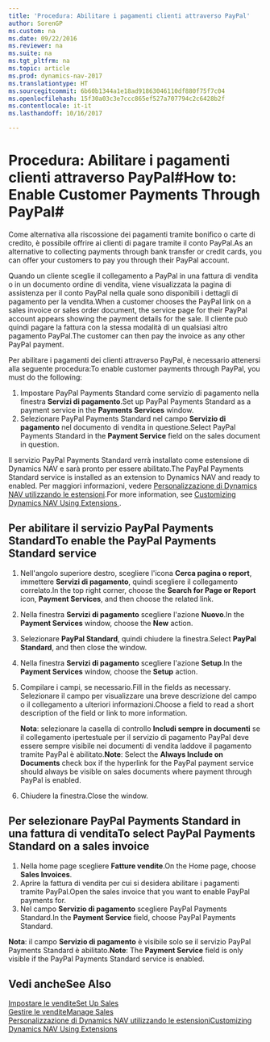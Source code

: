 ```yaml
---
title: 'Procedura: Abilitare i pagamenti clienti attraverso PayPal'
author: SorenGP
ms.custom: na
ms.date: 09/22/2016
ms.reviewer: na
ms.suite: na
ms.tgt_pltfrm: na
ms.topic: article
ms.prod: dynamics-nav-2017
ms.translationtype: HT
ms.sourcegitcommit: 6b60b1344a1e18ad91863046110df880f75f7c04
ms.openlocfilehash: 15f30a03c3e7ccc865ef527a707794c2c6428b2f
ms.contentlocale: it-it
ms.lasthandoff: 10/16/2017

---
```


# <a name="how-to-enable-customer-payments-through-paypal"></a><span data-ttu-id="28487-102">Procedura: Abilitare i pagamenti clienti attraverso PayPal#</span><span class="sxs-lookup"><span data-stu-id="28487-102">How to: Enable Customer Payments Through PayPal#</span></span>
<span data-ttu-id="28487-103">Come alternativa alla riscossione dei pagamenti tramite bonifico o carte di credito, è possibile offrire ai clienti di pagare tramite il conto PayPal.</span><span class="sxs-lookup"><span data-stu-id="28487-103">As an alternative to collecting payments through bank transfer or credit cards, you can offer your customers to pay you through their PayPal account.</span></span>

<span data-ttu-id="28487-104">Quando un cliente sceglie il collegamento a PayPal in una fattura di vendita o in un documento ordine di vendita, viene visualizzata la pagina di assistenza per il conto PayPal nella quale sono disponibili i dettagli di pagamento per la vendita.</span><span class="sxs-lookup"><span data-stu-id="28487-104">When a customer chooses the PayPal link on a sales invoice or sales order document, the service page for their PayPal account appears showing the payment details for the sale.</span></span> <span data-ttu-id="28487-105">Il cliente può quindi pagare la fattura con la stessa modalità di un qualsiasi altro pagamento PayPal.</span><span class="sxs-lookup"><span data-stu-id="28487-105">The customer can then pay the invoice as any other PayPal payment.</span></span>

<span data-ttu-id="28487-106">Per abilitare i pagamenti dei clienti attraverso PayPal, è necessario attenersi alla seguente procedura:</span><span class="sxs-lookup"><span data-stu-id="28487-106">To enable customer payments through PayPal, you must do the following:</span></span>

1. <span data-ttu-id="28487-107">Impostare PayPal Payments Standard come servizio di pagamento nella finestra **Servizi di pagamento**.</span><span class="sxs-lookup"><span data-stu-id="28487-107">Set up PayPal Payments Standard as a payment service in the **Payments Services** window.</span></span>
2. <span data-ttu-id="28487-108">Selezionare PayPal Payments Standard nel campo **Servizio di pagamento** nel documento di vendita in questione.</span><span class="sxs-lookup"><span data-stu-id="28487-108">Select PayPal Payments Standard in the **Payment Service** field on the sales document in question.</span></span>

<span data-ttu-id="28487-109">Il servizio PayPal Payments Standard verrà installato come estensione di Dynamics NAV e sarà pronto per essere abilitato.</span><span class="sxs-lookup"><span data-stu-id="28487-109">The PayPal Payments Standard service is installed as an extension to Dynamics NAV and ready to enabled.</span></span> <span data-ttu-id="28487-110">Per maggiori informazioni, vedere [Personalizzazione di Dynamics NAV utilizzando le estensioni](ui-extensions.md).</span><span class="sxs-lookup"><span data-stu-id="28487-110">For more information, see [Customizing Dynamics NAV Using Extensions ](ui-extensions.md).</span></span>

## <a name="to-enable-the-paypal-payments-standard-service"></a><span data-ttu-id="28487-111">Per abilitare il servizio PayPal Payments Standard</span><span class="sxs-lookup"><span data-stu-id="28487-111">To enable the PayPal Payments Standard service</span></span>
1. <span data-ttu-id="28487-112">Nell'angolo superiore destro, scegliere l'icona **Cerca pagina o report**, immettere **Servizi di pagamento**, quindi scegliere il collegamento correlato.</span><span class="sxs-lookup"><span data-stu-id="28487-112">In the top right corner, choose the **Search for Page or Report** icon, **Payment Services**, and then choose the related link.</span></span>  
2. <span data-ttu-id="28487-113">Nella finestra **Servizi di pagamento** scegliere l'azione **Nuovo**.</span><span class="sxs-lookup"><span data-stu-id="28487-113">In the **Payment Services** window, choose the **New** action.</span></span>
3. <span data-ttu-id="28487-114">Selezionare **PayPal Standard**, quindi chiudere la finestra.</span><span class="sxs-lookup"><span data-stu-id="28487-114">Select **PayPal Standard**, and then close the window.</span></span>
4. <span data-ttu-id="28487-115">Nella finestra **Servizi di pagamento** scegliere l'azione **Setup**.</span><span class="sxs-lookup"><span data-stu-id="28487-115">In the **Payment Services** window, choose the **Setup** action.</span></span>
5. <span data-ttu-id="28487-116">Compilare i campi, se necessario.</span><span class="sxs-lookup"><span data-stu-id="28487-116">Fill in the fields as necessary.</span></span> <span data-ttu-id="28487-117">Selezionare il campo per visualizzare una breve descrizione del campo o il collegamento a ulteriori informazioni.</span><span class="sxs-lookup"><span data-stu-id="28487-117">Choose a field to read a short description of the field or link to more information.</span></span>

    <span data-ttu-id="28487-118">**Nota**: selezionare la casella di controllo **Includi sempre in documenti** se il collegamento ipertestuale per il servizio di pagamento PayPal deve essere sempre visibile nei documenti di vendita laddove il pagamento tramite PayPal è abilitato.</span><span class="sxs-lookup"><span data-stu-id="28487-118">**Note**: Select the **Always Include on Documents** check box if the hyperlink for the PayPal payment service should always be visible on sales documents where payment through PayPal is enabled.</span></span>

6. <span data-ttu-id="28487-119">Chiudere la finestra.</span><span class="sxs-lookup"><span data-stu-id="28487-119">Close the window.</span></span>

## <a name="to-select-paypal-payments-standard-on-a-sales-invoice"></a><span data-ttu-id="28487-120">Per selezionare PayPal Payments Standard in una fattura di vendita</span><span class="sxs-lookup"><span data-stu-id="28487-120">To select PayPal Payments Standard on a sales invoice</span></span>
1. <span data-ttu-id="28487-121">Nella home page scegliere **Fatture vendite**.</span><span class="sxs-lookup"><span data-stu-id="28487-121">On the Home page, choose **Sales Invoices**.</span></span>
2. <span data-ttu-id="28487-122">Aprire la fattura di vendita per cui si desidera abilitare i pagamenti tramite PayPal.</span><span class="sxs-lookup"><span data-stu-id="28487-122">Open the sales invoice that you want to enable PayPal payments for.</span></span>
3. <span data-ttu-id="28487-123">Nel campo **Servizio di pagamento** scegliere PayPal Payments Standard.</span><span class="sxs-lookup"><span data-stu-id="28487-123">In the **Payment Service** field, choose PayPal Payments Standard.</span></span>

<span data-ttu-id="28487-124">**Nota**: il campo **Servizio di pagamento** è visibile solo se il servizio PayPal Payments Standard è abilitato.</span><span class="sxs-lookup"><span data-stu-id="28487-124">**Note**: The **Payment Service** field is only visible if the PayPal Payments Standard service is enabled.</span></span>   

## <a name="see-also"></a><span data-ttu-id="28487-125">Vedi anche</span><span class="sxs-lookup"><span data-stu-id="28487-125">See Also</span></span>  
[<span data-ttu-id="28487-126">Impostare le vendite</span><span class="sxs-lookup"><span data-stu-id="28487-126">Set Up Sales</span></span>](sales-setup-sales.md)  
[<span data-ttu-id="28487-127">Gestire le vendite</span><span class="sxs-lookup"><span data-stu-id="28487-127">Manage Sales</span></span>](sales-manage-sales.md)  
[<span data-ttu-id="28487-128">Personalizzazione di Dynamics NAV utilizzando le estensioni</span><span class="sxs-lookup"><span data-stu-id="28487-128">Customizing Dynamics NAV Using Extensions</span></span>](ui-extensions.md)

